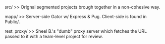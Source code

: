 src/ >> Orignal segmented projects brough together in a non-cohesive way.

mapp/ >> Server-side Gator w/ Express & Pug. Client-side is found in Public/.

rest_proxy/ >> Sheel B.'s "dumb" proxy server which fetches the URL passed to it with a team-level project for review. 
